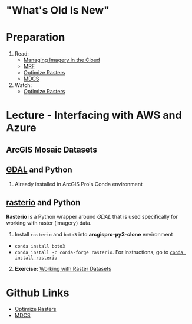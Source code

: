 # "What's Old Is New"

# Preparation
1. Read:
    - [Managing Imagery in the Cloud](http://proceedings.esri.com/library/userconf/proc17/tech-workshops/tw_630-625.pdf)
    - [MRF](https://community.esri.com/thread/212729-mrf-s3-mosaics-caches-and-optimization)
    - [Optimize Rasters](https://github.com/Esri/OptimizeRasters)
    - [MDCS](https://github.com/Esri/mdcs-py)
2. Watch:
    - [Optimize Rasters](https://www.youtube.com/watch?v=NEu0BYA1jAA)

# Lecture - Interfacing with AWS and Azure
## ArcGIS Mosaic Datasets

## [GDAL](https://pypi.org/project/GDAL/) and Python
1. Already installed in ArcGIS Pro's Conda environment

## [rasterio](https://rasterio.readthedocs.io/en/stable/) and Python
**Rasterio** is a Python wrapper around *GDAL* that is used specifically for working with raster (imagery) data.

1. Install ```rasterio``` and ```boto3``` into **arcgispro-py3-clone** environment
  - ```conda install boto3```
  - ```conda install -c conda-forge rasterio```. For instructions, go to [```conda install rasterio```](https://github.com/conda-forge/rasterio-feedstock)
2. **Exercise:** [Working with Raster Datasets](https://geohackweek.github.io/raster/04-workingwithrasters/)

# Github Links
  - [Optimize Rasters](https://github.com/Esri/OptimizeRasters)
  - [MDCS](https://github.com/Esri/mdcs-py)
